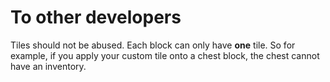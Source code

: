 # To other developers
Tiles should not be abused. Each block can only have **one** tile. So for example, if you apply your custom tile onto a chest block, the chest cannot have an inventory.
